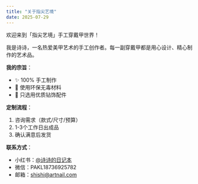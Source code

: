 ```yaml
---
title: "关于指尖艺境"
date: 2025-07-29
---
```


欢迎来到「指尖艺境」手工穿戴甲世界！

我是诗诗，一名热爱美甲艺术的手工创作者。每一副穿戴甲都是用心设计、精心制作的艺术品。

**我的宗旨**：
- ✨ 100% 手工制作
- 🌿 使用环保无毒材料
- 💎 只选用优质钻饰配件

**定制流程**：
1. 咨询需求（款式/尺寸/预算）
2. 1-3个工作日出成品
3. 确认满意后发货

**联系方式**：
- 小红书：[@诗诗的日记本](https://www.xiaohongshu.com/user/profile/5ec25d3a00000000010039b5)
- 微信：PAKL18736925782
- 邮箱：shishi@artnail.com